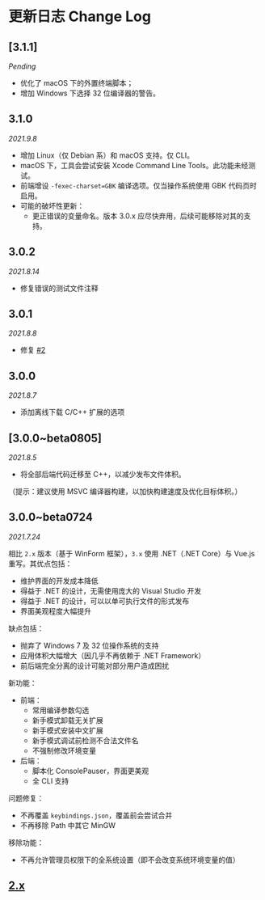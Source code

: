# 更新日志 Change Log

## \[3.1.1\]
*Pending*

- 优化了 macOS 下的外置终端脚本；
- 增加 Windows 下选择 32 位编译器的警告。

## 3.1.0
*2021.9.8*

- 增加 Linux（仅 Debian 系）和 macOS 支持。仅 CLI。
- macOS 下，工具会尝试安装 Xcode Command Line Tools。此功能未经测试。
- 前端增设 `-fexec-charset=GBK` 编译选项。仅当操作系统使用 GBK 代码页时启用。
- 可能的破坏性更新：
    - 更正错误的变量命名。版本 3.0.x 应尽快弃用，后续可能移除对其的支持。

## 3.0.2
*2021.8.14*

- 修复错误的测试文件注释

## 3.0.1
*2021.8.8*

- 修复 [#2](https://github.com/Guyutongxue/VSCodeConfigHelper3/issues/2)

## 3.0.0
*2021.8.7*

- 添加离线下载 C/C++ 扩展的选项

## \[3.0.0~beta0805\]
*2021.8.5*

- 将全部后端代码迁移至 C++，以减少发布文件体积。
 
（提示：建议使用 MSVC 编译器构建，以加快构建速度及优化目标体积。）

## 3.0.0~beta0724
*2021.7.24*

相比 `2.x` 版本（基于 WinForm 框架），`3.x` 使用 .NET（.NET Core）与 Vue.js 重写。其优点包括：
- 维护界面的开发成本降低
- 得益于 .NET 的设计，无需使用庞大的 Visual Studio 开发
- 得益于 .NET 的设计，可以以单可执行文件的形式发布
- 界面美观程度大幅提升

缺点包括：
- 抛弃了 Windows 7 及 32 位操作系统的支持
- 应用体积大幅增大（因几乎不再依赖于 .NET Framework）
- 前后端完全分离的设计可能对部分用户造成困扰

新功能：
- 前端：
    - 常用编译参数勾选
    - 新手模式卸载无关扩展
    - 新手模式安装中文扩展
    - 新手模式调试前检测不合法文件名
    - 不强制修改环境变量
- 后端：
    - 脚本化 ConsolePauser，界面更美观
    - 全 CLI 支持

问题修复：
- 不再覆盖 `keybindings.json`，覆盖前会尝试合并
- 不再移除 Path 中其它 MinGW

移除功能：
- 不再允许管理员权限下的全系统设置（即不会改变系统环境变量的值）

## [2.x](https://github.com/Guyutongxue/VSCodeConfigHelper/blob/v2.x/CHANGELOG.md)